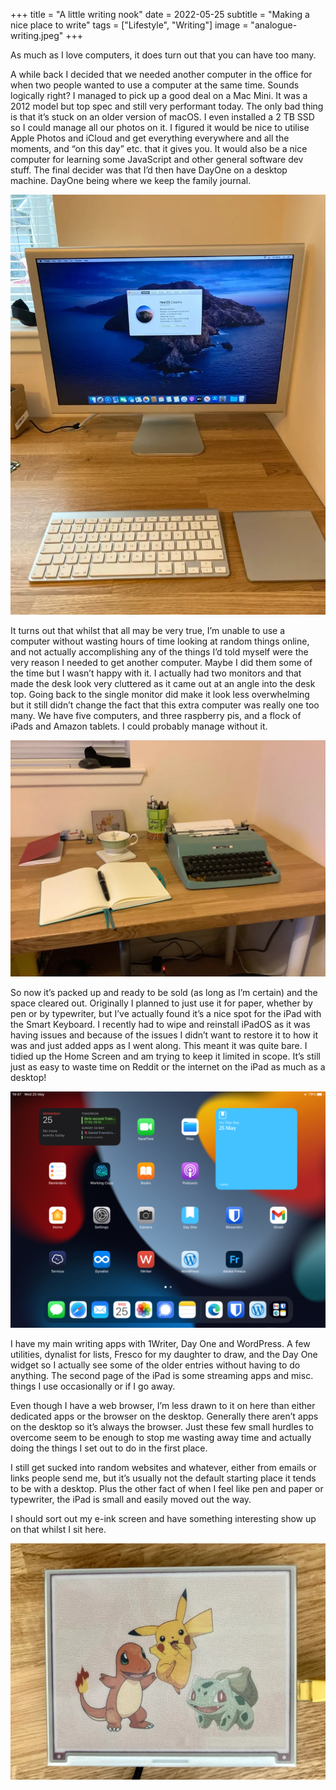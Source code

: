+++
title =  "A little writing nook"
date =  2022-05-25
subtitle =  "Making a nice place to write"
tags =  ["Lifestyle", "Writing"]
image = "analogue-writing.jpeg"
+++

As much as I love computers, it does turn out that you can have too many.

A while back I decided that we needed another computer in the office for  when two people wanted to use a computer at the same time. Sounds  logically right? I managed to pick up a good deal on a Mac Mini. It was a 2012 model but top spec and still very performant today. The only bad  thing is that it’s stuck on an older version of macOS. I even installed a 2 TB SSD so I could manage all our photos on it. I figured it would be  nice to utilise Apple Photos and iCloud and get everything everywhere  and all the moments, and “on this day” etc. that it gives you. It would  also be a nice computer for learning some JavaScript and other general  software dev stuff. The final decider was that I’d then have DayOne on a desktop machine. DayOne being where we keep the family journal.

![The Mac, with the heat generating Apple Cinema HD](mac-mini.jpeg "The Mac, with the heat generating Apple Cinema HD")

It turns out that whilst that all may be very true, I’m unable to use a  computer without wasting hours of time looking at random things online,  and not actually accomplishing any of the things I’d told myself were  the very reason I needed to get another computer. Maybe I did them some  of the time but I wasn’t happy with it. I actually had two monitors and  that made the desk look very cluttered as it came out at an angle into  the desk top. Going back to the single monitor did make it look less  overwhelming but it still didn’t change the fact that this extra  computer was really one too many. We have five computers, and three  raspberry pis, and a flock of iPads and Amazon tablets. I could probably manage without it.

![Analogue mode: Expert](analogue-writing.jpeg "Analogue mode: Expert")

So now it’s packed up and ready to be sold (as long as  I’m certain) and the space cleared out. Originally I planned to just use it for paper, whether by pen or by typewriter, but I’ve actually found  it’s a nice spot for the iPad with the Smart Keyboard. I recently had to wipe and reinstall iPadOS as it was having issues and because of the  issues I didn’t want to restore it to how it was and just added apps as I went along. This meant it was quite bare. I tidied up the Home Screen  and am trying to keep it limited in scope. It’s still just as easy to  waste time on Reddit or the internet on the iPad as much as a desktop!

![Trying to keep it simple](simple-ipad.jpeg "Trying to keep it simple")

I have my main writing apps with 1Writer, Day One and  WordPress. A few utilities, dynalist for lists, Fresco for my daughter  to draw, and the Day One widget so I actually see some of the older  entries without having to do anything. The second page of the iPad is  some streaming apps and misc. things I use occasionally or if I go away.

Even though I have a web browser, I’m less drawn to it on here than either  dedicated apps or the browser on the desktop. Generally there aren’t  apps on the desktop so it’s always the browser. Just these few small  hurdles to overcome seem to be enough to stop me wasting away time and  actually doing the things I set out to do in the first place.

I  still get sucked into random websites and whatever, either from emails  or links people send me, but it’s usually not the default starting place it tends to be with a desktop. Plus the other fact of when I feel like  pen and paper or typewriter, the iPad is small and easily moved out the  way.

I should sort out my e-ink screen and have something interesting show up on that whilst I sit here.

![Colour e-ink is fun!](eink.jpeg "Colour e-ink is fun!")
